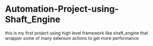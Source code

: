 # Automation-Project-using-Shaft_Engine
this is my first project using high level framework like shaft_engine that wrapper some of many selenium actions to get more performance 
